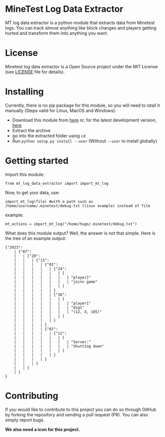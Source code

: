 # MineTest Log Data Extractor
MT log data extractor is a python module that extracts data from Minetest logs. You can track almost anything like block changes and players getting hurted and transform them into anything you want.
# License
Minetest log data extractor is a Open Source project under the MIT License (see [LICENSE](./LICENSE) file for details).
# Installing
Currently, there is no pip package for this module, so you will need to istall it manually (Steps valid for Linux, MacOS and Windows):
- Download this module from [here](https://github.com/Miner34dev/Minetest-log-data-extractor/releases) or, for the latest development version, [here](https://github.com/Miner34dev/Minetest-log-data-extractor/archive/refs/heads/main.zip)
- Extract the archive
- go into the extracted folder using ```cd```
- Run ```python setup.py install --user``` (Without ```--user``` to install globally)
# Getting started
Import this module:
```python3
from mt_log_data_extractor import import_mt_log
```
Now, to get your data, use:
```python3
import_mt_log(file) #with a path such as /home/username/.minetest/debug.txt (linux example) instead of file
```
example:
```python3
mt_actions = import_mt_log("/home/hugo/.minetest/debug.txt")
```
What does this module output? Well, the answer is not that simple.
Here is the tree of an example output:
```
{"2023":
	| {"07":
	|	| {"20":
	|	|	| {"13":
	|	|	|	| {"01":
	|	|	|	|	| {"24":
	|	|	|	|	|	| [
	|	|	|	|	|	|	| "player1"
	|	|	|	|	|	|	| "joins game"
	|	|	|	|	|	| ]
	|	|	|	|	| }
	|	|	|	|	| {"36":
	|	|	|	|	|	| [
	|	|	|	|	|	|	| "player1"
	|	|	|	|	|	|	| "digs"
	|	|	|	|	|	|	| "(12, 4, 105)"
	|	|	|	|	|	| ]
	|	|	|	|	| }
	|	|	|	| }
	|	|	|	| {"02":
	|	|	|	|	| {"12":
	|	|	|	|	|	| [
	|	|	|	|	|	|	| "Server:"
	|	|	|	|	|	|	| "Shutting down"
	|	|	|	|	|	| ]
	|	|	|	|	| }
	|	|	|	| }
	|	|	| }
	|	| }
	| }
}
```
# Contributing
If you would like to contribute to this project you can do so through GitHub by forking the repository and sending a pull request (PR). You can also simply report bugs.

**We also need a icon for this project.**
